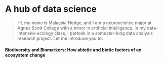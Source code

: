# A hub of data science
> Hi, my name is Malaysia Hodge, and I am a neuroscience major at Agnes Scott College with a minor in artificial intelligence.
> In my data-intensive ecology class, I partook in a semester-long data analysis research project.
> Let me introduce you to:

#### Biodiversity and Biomarkers: How abiotic and biotic factors of an ecosystem change
